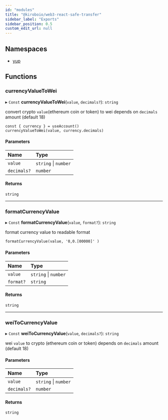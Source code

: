 ```yaml
---
id: "modules"
title: "@kiroboio/web3-react-safe-transfer"
sidebar_label: "Exports"
sidebar_position: 0.5
custom_edit_url: null
---
```


## Namespaces

- [yup](modules/yup.md)

## Functions

### currencyValueToWei

▸ `Const` **currencyValueToWei**(`value`, `decimals?`): `string`

convert crypto `value`(ethereum coin or token) to wei depends on `decimals` amount (default 18)
```
const { currency } = useAccount()
currencyValueToWei(value, currency.decimals)
```

#### Parameters

| Name | Type |
| :------ | :------ |
| `value` | `string` \| `number` |
| `decimals?` | `number` |

#### Returns

`string`

___

### formatCurrencyValue

▸ `Const` **formatCurrencyValue**(`value`, `format?`): `string`

format currency value to readable format
```
formatCurrencyValue(value, '0,0.[00000]' )
```

#### Parameters

| Name | Type |
| :------ | :------ |
| `value` | `string` \| `number` |
| `format?` | `string` |

#### Returns

`string`

___

### weiToCurrencyValue

▸ `Const` **weiToCurrencyValue**(`value`, `decimals?`): `string`

wei `value` to crypto (ethereum coin or token) depends on `decimals` amount (default 18)

#### Parameters

| Name | Type |
| :------ | :------ |
| `value` | `string` \| `number` |
| `decimals?` | `number` |

#### Returns

`string`
